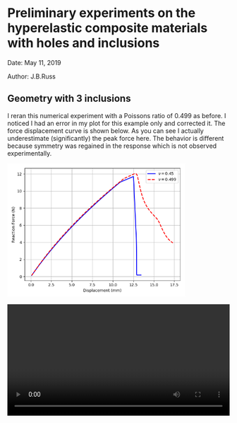 # Preliminary experiments on the hyperelastic composite materials with holes and inclusions
Date: May 11, 2019

Author: J.B.Russ

## Geometry with 3 inclusions
I reran this numerical experiment with a Poissons ratio of 0.499 as before. I noticed I had an error in my plot for this example only and corrected it. The force displacement curve is shown below. As you can see I actually underestimate (significantly) the peak force here. The behavior is different because symmetry was regained in the response which is not observed experimentally.

<img src="images/force_disp_3inclusions.png" width="80%" />

<p>
<video controls src="videos/inclusions.mp4"  width="100%" />
</p>
